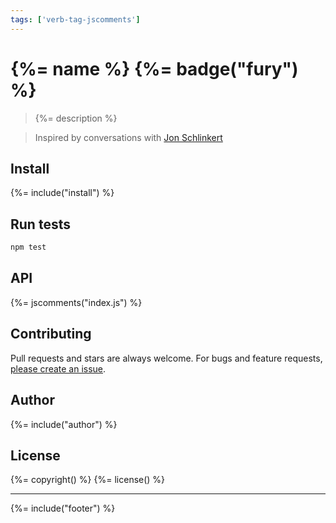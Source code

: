 ```yaml
---
tags: ['verb-tag-jscomments']
---
```

# {%= name %} {%= badge("fury") %}

> {%= description %}

> Inspired by conversations with [Jon Schlinkert](https://github.com/jonschlinkert)

## Install
{%= include("install") %}

## Run tests

```bash
npm test
```

## API
{%= jscomments("index.js") %}

## Contributing
Pull requests and stars are always welcome. For bugs and feature requests, [please create an issue][issues].

## Author
{%= include("author") %}

## License
{%= copyright() %}
{%= license() %}

***

{%= include("footer") %}

[issues]: https://github.com/doowb/question-helper/issues